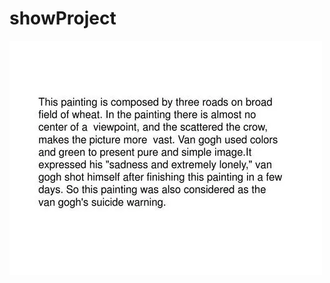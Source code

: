 # showProject

![img.png](./image/u%3D3056902029%2C3391785012%26fm%3D253%26fmt%3Dauto%26app%3D138%26f%3DJPEG.webp)
